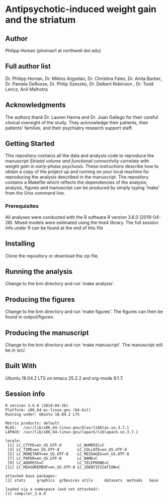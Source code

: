 
# Antipsychotic-induced weight gain and the striatum



## Author

Philipp Homan (phoman1 at northwell dot edu)


## Full author list

Dr. Philipp Homan, Dr. Miklos Argyelan, Dr. Christina Fales, Dr. Anita
Barber, Dr. Pamela DeRosse, Dr. Philip Szeszko, Dr. Delbert Robinson
, Dr. Todd Lencz, Anil Malhotra


## Acknowledgments

The authors thank Dr. Lauren Hanna and Dr. Juan Gallego for their
careful clinical oversight of the study. They acknowledge their
patients, their patients' families, and their psychiatry research
support staff.


## Getting Started

This repository contains all the data and analysis code to reproduce the
manuscript *Striatal volume and functional connectivity correlate with
weight gain in early-phase psychosis*. These instructions describe how
to obtain a copy of the project up and running on your local machine for
reproducing the analysis described in the manuscript. The repository
contains a Makefile which reflects the dependencies of the analysis;
analysis, figures and manuscript can be produced by simply typing 'make'
from the Unix command line.


### Prerequisites

All analyses were conducted with the R software 
R version 3.6.0 (2019-04-26). Mixed models were estimated
using the lme4 library. The full session info under R can be found at
the end of this file


## Installing

Clone the repository or download the zip file.


## Running the analysis

Change to the bmi directory and run 'make analysis'.


## Producing the figures

Change to the bmi directory and run 'make figures'. The figures can then
be found in output/figures.


## Producing the manuscript

Change to the bmi directory and run 'make manuscript'. The manuscript
will be in src/.


## Built With

Ubuntu 18.04.2 LTS on emacs
25.2.2 and org-mode
9.1.7.


## Session info

    R version 3.6.0 (2019-04-26)
    Platform: x86_64-pc-linux-gnu (64-bit)
    Running under: Ubuntu 18.04.2 LTS
    
    Matrix products: default
    BLAS:   /usr/lib/x86_64-linux-gnu/blas/libblas.so.3.7.1
    LAPACK: /usr/lib/x86_64-linux-gnu/lapack/liblapack.so.3.7.1
    
    locale:
     [1] LC_CTYPE=en_US.UTF-8       LC_NUMERIC=C              
     [3] LC_TIME=en_US.UTF-8        LC_COLLATE=en_US.UTF-8    
     [5] LC_MONETARY=en_US.UTF-8    LC_MESSAGES=en_US.UTF-8   
     [7] LC_PAPER=en_US.UTF-8       LC_NAME=C                 
     [9] LC_ADDRESS=C               LC_TELEPHONE=C            
    [11] LC_MEASUREMENT=en_US.UTF-8 LC_IDENTIFICATION=C       
    
    attached base packages:
    [1] stats     graphics  grDevices utils     datasets  methods   base     
    
    loaded via a namespace (and not attached):
    [1] compiler_3.6.0

